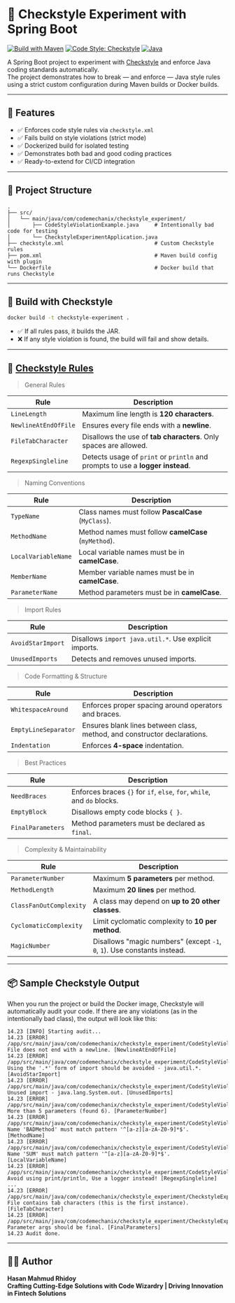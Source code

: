 # 🧪 Checkstyle Experiment with Spring Boot

[![Build with Maven](https://img.shields.io/badge/build-Maven-blue.svg)](https://maven.apache.org/)
[![Code Style: Checkstyle](https://img.shields.io/badge/code%20style-checkstyle-brightgreen.svg)](https://checkstyle.org/)
[![Java](https://img.shields.io/badge/java-21-blue.svg)](https://openjdk.org/projects/jdk/21/)

A Spring Boot project to experiment with [Checkstyle](https://checkstyle.org/) and enforce Java coding standards automatically.  
The project demonstrates how to break — and enforce — Java style rules using a strict custom configuration during Maven builds or Docker builds.

---

## 🧪 Features

- ✅ Enforces code style rules via `checkstyle.xml`
- ✅ Fails build on style violations (strict mode)
- ✅ Dockerized build for isolated testing
- ✅ Demonstrates both bad and good coding practices
- ✅ Ready-to-extend for CI/CD integration

---

## 📁 Project Structure

```plaintext
.
├── src/
│   └── main/java/com/codemechanix/checkstyle_experiment/
│       ├── CodeStyleViolationExample.java     # Intentionally bad code for testing
│       └── CheckstyleExperimentApplication.java
├── checkstyle.xml                             # Custom Checkstyle rules
├── pom.xml                                    # Maven build config with plugin
└── Dockerfile                                 # Docker build that runs Checkstyle
```
---
## 🔨 Build with Checkstyle

```bash
docker build -t checkstyle-experiment .
```

* ✅ If all rules pass, it builds the JAR.
* ❌ If any style violation is found, the build will fail and show details.
---
## 📏 [Checkstyle Rules](https://checkstyle.org/checks.html)

> General Rules

| Rule               | Description                                                                 |
|--------------------|-----------------------------------------------------------------------------|
| `LineLength`       | Maximum line length is **120 characters**.                                  |
| `NewlineAtEndOfFile` | Ensures every file ends with a **newline**.                                 |
| `FileTabCharacter` | Disallows the use of **tab characters**. Only spaces are allowed.           |
| `RegexpSingleline` | Detects usage of `print` or `println` and prompts to use a **logger instead**. |

> Naming Conventions

| Rule                | Description                                                                 |
|---------------------|-----------------------------------------------------------------------------|
| `TypeName`          | Class names must follow **PascalCase** (`MyClass`).                         |
| `MethodName`        | Method names must follow **camelCase** (`myMethod`).                        |
| `LocalVariableName` | Local variable names must be in **camelCase**.                              |
| `MemberName`        | Member variable names must be in **camelCase**.                             |
| `ParameterName`     | Method parameters must be in **camelCase**.                                 |


> Import Rules

| Rule              | Description                                                                 |
|-------------------|-----------------------------------------------------------------------------|
| `AvoidStarImport` | Disallows `import java.util.*`. Use explicit imports.                       |
| `UnusedImports`   | Detects and removes unused imports.                                         |

> Code Formatting & Structure

| Rule                 | Description                                                                 |
|----------------------|-----------------------------------------------------------------------------|
| `WhitespaceAround`   | Enforces proper spacing around operators and braces.                        |
| `EmptyLineSeparator` | Ensures blank lines between class, method, and constructor declarations.    |
| `Indentation`        | Enforces **4-space** indentation.                                           |

> Best Practices

| Rule              | Description                                                                 |
|-------------------|-----------------------------------------------------------------------------|
| `NeedBraces`      | Enforces braces `{}` for `if`, `else`, `for`, `while`, and `do` blocks.     |
| `EmptyBlock`      | Disallows empty code blocks `{ }`.                                          |
| `FinalParameters` | Method parameters must be declared as `final`.                              |

> Complexity & Maintainability

| Rule                    | Description                                                                 |
|-------------------------|-----------------------------------------------------------------------------|
| `ParameterNumber`       | Maximum **5 parameters** per method.                                       |
| `MethodLength`          | Maximum **20 lines** per method.                                           |
| `ClassFanOutComplexity` | A class may depend on **up to 20 other classes**.                          |
| `CyclomaticComplexity`  | Limit cyclomatic complexity to **10 per method**.                          |
| `MagicNumber`           | Disallows "magic numbers" (except `-1`, `0`, `1`). Use constants instead.  |

---

## 📦 Sample Checkstyle Output

When you run the project or build the Docker image, Checkstyle will automatically audit your code. If there are any
violations (as in the intentionally bad class), the output will look like this:

```text
14.23 [INFO] Starting audit...
14.23 [ERROR] /app/src/main/java/com/codemechanix/checkstyle_experiment/CodeStyleViolationExample.java:1: File does not end with a newline. [NewlineAtEndOfFile]
14.23 [ERROR] /app/src/main/java/com/codemechanix/checkstyle_experiment/CodeStyleViolationExample.java:3:17: Using the '.*' form of import should be avoided - java.util.*. [AvoidStarImport]
14.23 [ERROR] /app/src/main/java/com/codemechanix/checkstyle_experiment/CodeStyleViolationExample.java:4:15: Unused import - java.lang.System.out. [UnusedImports]
14.23 [ERROR] /app/src/main/java/com/codemechanix/checkstyle_experiment/CodeStyleViolationExample.java:8:17: More than 5 parameters (found 6). [ParameterNumber]
14.23 [ERROR] /app/src/main/java/com/codemechanix/checkstyle_experiment/CodeStyleViolationExample.java:8:17: Name 'BADMethod' must match pattern '^[a-z][a-zA-Z0-9]*$'. [MethodName]
14.23 [ERROR] /app/src/main/java/com/codemechanix/checkstyle_experiment/CodeStyleViolationExample.java:9:13: Name 'SUM' must match pattern '^[a-z][a-zA-Z0-9]*$'. [LocalVariableName]
14.23 [ERROR] /app/src/main/java/com/codemechanix/checkstyle_experiment/CodeStyleViolationExample.java:10: Avoid using print/println, Use a logger instead! [RegexpSingleline]
...
14.23 [ERROR] /app/src/main/java/com/codemechanix/checkstyle_experiment/CheckstyleExperimentApplication.java:9:1: File contains tab characters (this is the first instance). [FileTabCharacter]
14.23 [ERROR] /app/src/main/java/com/codemechanix/checkstyle_experiment/CheckstyleExperimentApplication.java:9:33: Parameter args should be final. [FinalParameters]
14.23 Audit done.
```
---

## 👨‍💻 Author

**Hasan Mahmud Rhidoy**  
**Crafting Cutting-Edge Solutions with Code Wizardry | Driving Innovation in Fintech Solutions**
